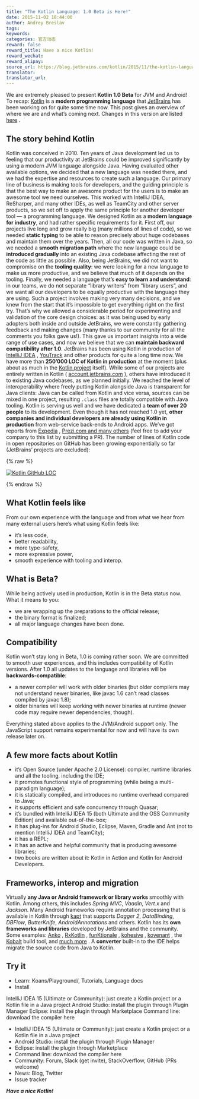 ```yaml
---
title: "The Kotlin Language: 1.0 Beta is Here!"
date: 2015-11-02 18:44:00
author: Andrey Breslav
tags:
keywords:
categories: 官方动态
reward: false
reward_title: Have a nice Kotlin!
reward_wechat:
reward_alipay:
source_url: https://blog.jetbrains.com/kotlin/2015/11/the-kotlin-language-1-0-beta-is-here/
translator:
translator_url:
---
```


We are extremely pleased to present **Kotlin 1.0 Beta** for JVM and Android!
To recap: [Kotlin](https://kotlinlang.org/) is a **modern programming language** that [JetBrains](https://www.jetbrains.com/) has been working on for quite some time now.
This post gives an overview of where we are and what’s coming next. Changes in this version are listed [here](https://github.com/JetBrains/kotlin/releases/tag/build-1.0.0-beta-1103) .
## The story behind Kotlin

Kotlin was conceived in 2010. Ten years of Java development led us to feeling that our productivity at JetBrains could be improved significantly by using a modern JVM language alongside Java. Having evaluated other available options, we decided that a new language was needed there, and we had the expertise and resources to create such a language. Our primary line of business is making tools for developers, and the guiding principle is that the best way to make an awesome product for the users is to make an awesome tool we need ourselves. This worked with IntelliJ IDEA, ReSharper, and many other IDEs, as well as TeamCity and other server products, so we set off to apply the same principle for another developer tool — a programming language. <span id="more-3005"></span>
We designed Kotlin as a **modern language for industry**, and had rather specific requirements for it. First off, our projects live long and grow really big (many millions of lines of code), so we needed **static typing** to be able to reason precisely about huge codebases and maintain them over the years. Then, all our code was written in Java, so we needed a **smooth migration path** where the new language could be **introduced gradually** into an existing Java codebase affecting the rest of the code as little as possible. Also, being JetBrains, we did not want to compromise on the **tooling quality**: we were looking for a new language to make us more productive, and we believe that much of it depends on the tooling. Finally, we needed a language that’s **easy to learn and understand**: in our teams, we do not separate “library writers” from “library users”, and we want all our developers to be equally productive with the language they are using.
Such a project involves making very many decisions, and we knew from the start that it’s impossible to get everything right on the first try. That’s why we allowed a considerable period for experimenting and validation of the core design choices: as it was being used by early adopters both inside and outside JetBrains, we were constantly gathering feedback and making changes (many thanks to our community for all the comments you folks gave us!). This gave us important insights into a wide range of use cases, and now we believe that we can **maintain backward compatibility after 1.0**.
JetBrains has been using Kotlin in production of [IntelliJ IDEA](https://www.jetbrains.com/idea/) , [YouTrack](https://www.jetbrains.com/youtrack/) and other products for quite a long time now. We have more than **250’000 LOC of Kotlin in production** at the moment (plus about as much in the [Kotlin project](https://github.com/JetBrains/kotlin) itself). While some of our projects are entirely written in Kotlin ( [account.jetbrains.com](https://account.jetbrains.com) ), others have introduced it to existing Java codebases, as we planned initially. We reached the level of interoperability where freely putting Kotlin alongside Java is transparent for Java clients: Java can be called from Kotlin and vice versa, sources can be mixed in one project, resulting `.class` files are totally compatible with Java tooling.
Kotlin is serving us well and we have dedicated a **team of over 20 people** to its development.
Even though it has not reached 1.0 yet, **other companies and individual developers are already using Kotlin in production** from web-service back-ends to Android apps. We’ve got reports from [Expedia](https://twitter.com/fleurchild/status/636965650536108032) , [Prezi.com and many others](https://github.com/JetBrains/kotlin-web-site/blob/master/_data/companies-using-kotlin.yml) (feel free to add your company to this list by submitting a PR).
The number of lines of Kotlin code in open repositories on GitHub has been growing exponentially so far (JetBrains’ projects are excluded):

{% raw %}
<p><a href="https://i1.wp.com/blog.jetbrains.com/kotlin/files/2015/11/Kotlin-GitHub-LOC.png"><img alt="Kotlin GitHub LOC" class="alignleft size-full wp-image-3069" data-recalc-dims="1" src="https://i1.wp.com/blog.jetbrains.com/kotlin/files/2015/11/Kotlin-GitHub-LOC.png?resize=640%2C279&amp;ssl=1"/></a></p>
{% endraw %}

## What Kotlin feels like

From our own experience with the language and from what we hear from many external users here’s what using Kotlin feels like:

* it’s less code,
* better readability,
* more type-safety,
* more expressive power,
* smooth experience with tooling and interop.

## What is Beta?

While being actively used in production, Kotlin is in the Beta status now. What it means to you:

* we are wrapping up the preparations to the official release;
* the binary format is finalized;
* all major language changes have been done.

## Compatibility

Kotlin won’t stay long in Beta, 1.0 is coming rather soon.
We are committed to smooth user experiences, and this includes compatibility of Kotlin versions. After 1.0 all updates to the language and libraries will be **backwards-compatible**:

* a newer compiler will work with older binaries (but older compilers may not understand newer binaries, like javac 1.6 can’t read classes compiled by javac 1.8);
* older binaries will keep working with newer binaries at runtime (newer code may require newer dependencies, though).

Everything stated above applies to the JVM/Android support only. The JavaScript support remains experimental for now and will have its own  release later on.
## A few more facts about Kotlin


* it’s Open Source (under Apache 2.0 License): compiler, runtime libraries and all the tooling, including the IDE;
* it promotes functional style of programming (while being a multi-paradigm language);
* it is statically compiled, and  introduces no runtime overhead compared to Java;
* it supports efficient and safe concurrency through Quasar;
* it’s bundled with IntelliJ IDEA 15 (both Ultimate and the OSS Community Edition) and available out-of-the-box;
* it has plug-ins for Android Studio, Eclipse, Maven, Gradle and Ant (not to mention IntelliJ IDEA and TeamCity);
* it has a REPL;
* it has an active and helpful community that is producing awesome libraries;
* two books are written about it: Kotlin in Action and Kotlin for Android Developers.

## Frameworks, interop and migration

Virtually **any Java or Android framework or library works** smoothly with Kotlin. Among others, this includes <em>Spring MVC</em>, <em>Vaadin</em>, <em>Vert.x</em> and <em>Jackson</em>. Many Android frameworks require annotation processing that is available in Kotlin through [kapt](http://blog.jetbrains.com/kotlin/2015/06/better-annotation-processing-supporting-stubs-in-kapt/) that supports <em>Dagger 2</em>, <em>DataBinding</em>, <em>DBFlow</em>, <em>ButterKnife</em>, <em>AndroidAnnotations</em> and others.
Kotlin has its **own frameworks and libraries** developed by JetBrains and the community. Some examples: [Anko](https://github.com/JetBrains/anko) , [RxKotlin](https://github.com/ReactiveX/RxKotlin) , [funKtionale](https://github.com/MarioAriasC/funKTionale) , [kohesive](https://github.com/kohesive/) , [kovenant](https://github.com/mplatvoet/kovenant) , the [Kobalt](http://beust.com/kobalt) build tool, and [much more](https://kotlinlang.org/docs/resources.html) .
A **converter** built-in to the IDE helps migrate the source code from Java to Kotlin.
## Try it


* Learn: Koans/Playground/, Tutorials, Language docs
* Install

IntelliJ IDEA 15 (Ultimate or Community): just create a Kotlin project or a Kotlin file in a Java project
Android Studio: install the plugin through Plugin Manager
Eclipse: install the plugin through Marketplace
Command line: download the compiler here
* IntelliJ IDEA 15 (Ultimate or Community): just create a Kotlin project or a Kotlin file in a Java project
* Android Studio: install the plugin through Plugin Manager
* Eclipse: install the plugin through Marketplace
* Command line: download the compiler here
* Community: Forum, Slack (get invite), StackOverflow, GitHub (PRs welcome)
* News: Blog, Twitter
* Issue tracker

**<em>Have a nice Kotlin!</em>**
